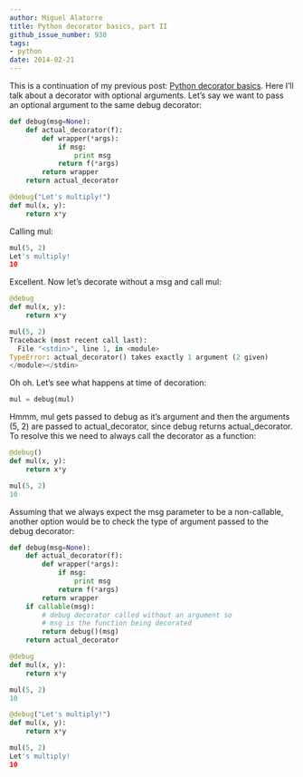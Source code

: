 ```yaml
---
author: Miguel Alatorre
title: Python decorator basics, part II
github_issue_number: 930
tags:
- python
date: 2014-02-21
---
```




This is a continuation of my previous post: [Python decorator basics](/blog/2013/12/python-decorator-basics/). Here I’ll talk about a decorator with optional arguments. Let’s say we want to pass an optional argument to the same debug decorator:

```python
def debug(msg=None):
    def actual_decorator(f):
        def wrapper(*args):
            if msg:
                print msg
            return f(*args)
        return wrapper
    return actual_decorator

@debug("Let's multiply!")
def mul(x, y):
    return x*y
```

Calling mul:

```python
mul(5, 2)
Let's multiply!
10
```

Excellent. Now let’s decorate without a msg and call mul:

```python
@debug
def mul(x, y):
    return x*y

mul(5, 2)
Traceback (most recent call last):
  File "<stdin>", line 1, in <module>
TypeError: actual_decorator() takes exactly 1 argument (2 given)
</module></stdin>
```

Oh oh. Let’s see what happens at time of decoration:

```python
mul = debug(mul)
```

Hmmm, mul gets passed to debug as it’s argument and then the arguments (5, 2) are passed to actual_decorator, since debug returns actual_decorator. To resolve this we need to always call the decorator as a function:

```python
@debug()
def mul(x, y):
    return x*y

mul(5, 2)
10
```

Assuming that we always expect the msg parameter to be a non-callable, another option would be to check the type of argument passed to the debug decorator:

```python
def debug(msg=None):
    def actual_decorator(f):
        def wrapper(*args):
            if msg:
                print msg
            return f(*args)
        return wrapper
    if callable(msg):
        # debug decorator called without an argument so
        # msg is the function being decorated
        return debug()(msg)
    return actual_decorator

@debug
def mul(x, y):
    return x*y

mul(5, 2)
10

@debug("Let's multiply!")
def mul(x, y):
    return x*y

mul(5, 2)
Let's multiply!
10
```

